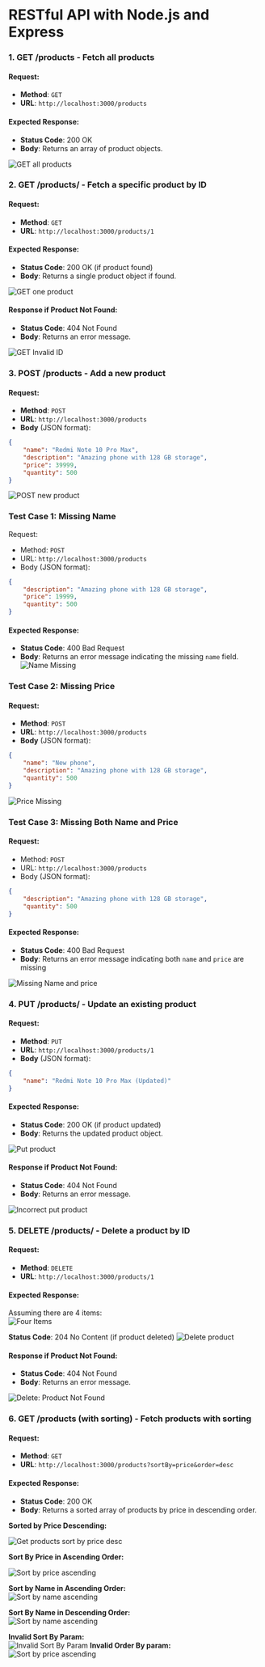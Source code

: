# RESTful API with Node.js and Express

### **1\. GET /products \- Fetch all products**

#### **Request:**

-   **Method**: `GET`
-   **URL**: `http://localhost:3000/products`

#### **Expected Response:**

-   **Status Code**: 200 OK
-   **Body**: Returns an array of product objects.

![GET all products](/images/get/get_all.png)

### **2\. GET /products/ \- Fetch a specific product by ID**

#### **Request:**

-   **Method**: `GET`
-   **URL**: `http://localhost:3000/products/1`

#### **Expected Response:**

-   **Status Code**: 200 OK (if product found)
-   **Body**: Returns a single product object if found.

![GET one product](/images/get/get_one.png)

#### **Response if Product Not Found:**

-   **Status Code**: 404 Not Found
-   **Body**: Returns an error message.

![GET Invalid ID](/images/get/get_invalid_id.png)

### **3\. POST /products \- Add a new product**

#### **Request:**

-   **Method**: `POST`
-   **URL**: `http://localhost:3000/products`
-   **Body** (JSON format):

```json
{
	"name": "Redmi Note 10 Pro Max",
	"description": "Amazing phone with 128 GB storage",
	"price": 39999,
	"quantity": 500
}
```

![POST new product](/images/post/post.png)

### **Test Case 1: Missing Name**

Request:

-   Method: `POST`
-   URL: `http://localhost:3000/products`
-   Body (JSON format):

```json
{
	"description": "Amazing phone with 128 GB storage",
	"price": 19999,
	"quantity": 500
}
```

#### **Expected Response:**

-   **Status Code**: 400 Bad Request
-   **Body**: Returns an error message indicating the missing `name` field.
    ![Name Missing](/images/post/name_missing.png)

### **Test Case 2: Missing Price**

#### **Request:**

-   **Method**: `POST`
-   **URL**: `http://localhost:3000/products`
-   **Body** (JSON format):

```json
{
	"name": "New phone",
	"description": "Amazing phone with 128 GB storage",
	"quantity": 500
}
```

![Price Missing](/images/post/price_missing.png)

### **Test Case 3: Missing Both Name and Price**

#### **Request:**

-   Method: `POST`
-   URL: `http://localhost:3000/products`
-   Body (JSON format):

```json
{
	"description": "Amazing phone with 128 GB storage",
	"quantity": 500
}
```

#### **Expected Response:**

-   **Status Code**: 400 Bad Request
-   **Body**: Returns an error message indicating both `name` and `price` are missing

![Missing Name and price](/images/post/name_price_missing.png)

### **4\. PUT /products/ \- Update an existing product**

#### **Request:**

-   **Method**: `PUT`
-   **URL**: `http://localhost:3000/products/1`
-   **Body** (JSON format):

```json
{
	"name": "Redmi Note 10 Pro Max (Updated)"
}
```

#### **Expected Response:**

-   **Status Code**: 200 OK (if product updated)
-   **Body**: Returns the updated product object.

![Put product](/images/put/put.png)

#### **Response if Product Not Found:**

-   **Status Code**: 404 Not Found
-   **Body**: Returns an error message.

![Incorrect put product](/images/put/put_invalid_id.png)

### **5\. DELETE /products/ \- Delete a product by ID**

#### **Request:**

-   **Method**: `DELETE`
-   **URL**: `http://localhost:3000/products/1`

#### **Expected Response:**

Assuming there are 4 items:  
![Four Items](/images/four_items.png)

**Status Code**: 204 No Content (if product deleted)
![Delete product](/images/delete/delete.png)

#### **Response if Product Not Found:**

-   **Status Code**: 404 Not Found
-   **Body**: Returns an error message.

![Delete: Product Not Found](/images/delete/delete_invalid_id.png)

### **6\. GET /products (with sorting) \- Fetch products with sorting**

#### **Request:**

-   **Method**: `GET`
-   **URL**: `http://localhost:3000/products?sortBy=price&order=desc`

#### **Expected Response:**

-   **Status Code**: 200 OK
-   **Body**: Returns a sorted array of products by price in descending order.

**Sorted by Price Descending:**

![Get products sort by price desc](/images/get/price_desc.png)

**Sort By Price in Ascending Order:**

![Sort by price ascending](/images/get/price_asc.png)

**Sort by Name in Ascending Order:**  
![Sort by name ascending](/images/get/name_asc.png)

**Sort By Name in Descending Order:**  
![Sort by name ascending](/images/get/name_desc.png)

**Invalid Sort By Param:**  
![Invalid Sort By Param](/images/get/sortby_invalid.png)
**Invalid Order By param:**  
![Sort by price ascending](/images/get/order_invalid.png)
